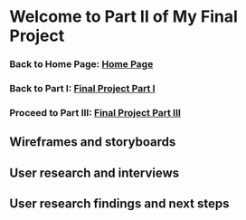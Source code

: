# Welcome to Part II of My Final Project
### Back to Home Page: [Home Page](/README.md)
### Back to Part I: [Final Project Part I](/final_project_HuixuanLi.md)
### Proceed to Part III: [Final Project Part III](/final_project3_HuixuanLi.md)

## Wireframes and storyboards

## User research and interviews

## User research findings and next steps
